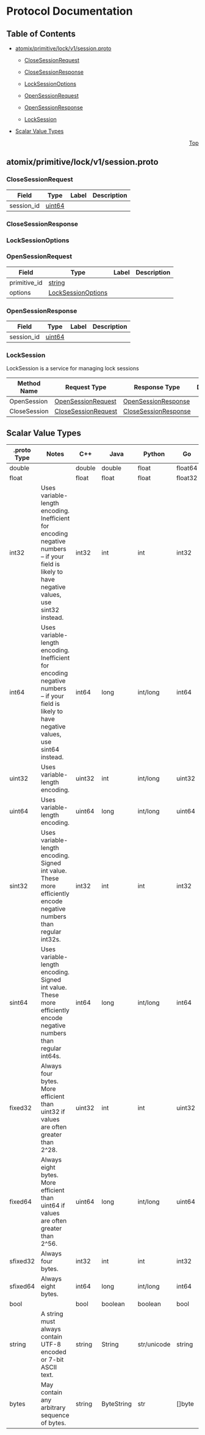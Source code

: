 # Protocol Documentation
<a name="top"></a>

## Table of Contents

- [atomix/primitive/lock/v1/session.proto](#atomix/primitive/lock/v1/session.proto)
    - [CloseSessionRequest](#atomix.primitive.lock.v1.CloseSessionRequest)
    - [CloseSessionResponse](#atomix.primitive.lock.v1.CloseSessionResponse)
    - [LockSessionOptions](#atomix.primitive.lock.v1.LockSessionOptions)
    - [OpenSessionRequest](#atomix.primitive.lock.v1.OpenSessionRequest)
    - [OpenSessionResponse](#atomix.primitive.lock.v1.OpenSessionResponse)
  
    - [LockSession](#atomix.primitive.lock.v1.LockSession)
  
- [Scalar Value Types](#scalar-value-types)



<a name="atomix/primitive/lock/v1/session.proto"></a>
<p align="right"><a href="#top">Top</a></p>

## atomix/primitive/lock/v1/session.proto



<a name="atomix.primitive.lock.v1.CloseSessionRequest"></a>

### CloseSessionRequest



| Field | Type | Label | Description |
| ----- | ---- | ----- | ----------- |
| session_id | [uint64](#uint64) |  |  |






<a name="atomix.primitive.lock.v1.CloseSessionResponse"></a>

### CloseSessionResponse







<a name="atomix.primitive.lock.v1.LockSessionOptions"></a>

### LockSessionOptions







<a name="atomix.primitive.lock.v1.OpenSessionRequest"></a>

### OpenSessionRequest



| Field | Type | Label | Description |
| ----- | ---- | ----- | ----------- |
| primitive_id | [string](#string) |  |  |
| options | [LockSessionOptions](#atomix.primitive.lock.v1.LockSessionOptions) |  |  |






<a name="atomix.primitive.lock.v1.OpenSessionResponse"></a>

### OpenSessionResponse



| Field | Type | Label | Description |
| ----- | ---- | ----- | ----------- |
| session_id | [uint64](#uint64) |  |  |





 

 

 


<a name="atomix.primitive.lock.v1.LockSession"></a>

### LockSession
LockSession is a service for managing lock sessions

| Method Name | Request Type | Response Type | Description |
| ----------- | ------------ | ------------- | ------------|
| OpenSession | [OpenSessionRequest](#atomix.primitive.lock.v1.OpenSessionRequest) | [OpenSessionResponse](#atomix.primitive.lock.v1.OpenSessionResponse) |  |
| CloseSession | [CloseSessionRequest](#atomix.primitive.lock.v1.CloseSessionRequest) | [CloseSessionResponse](#atomix.primitive.lock.v1.CloseSessionResponse) |  |

 



## Scalar Value Types

| .proto Type | Notes | C++ | Java | Python | Go | C# | PHP | Ruby |
| ----------- | ----- | --- | ---- | ------ | -- | -- | --- | ---- |
| <a name="double" /> double |  | double | double | float | float64 | double | float | Float |
| <a name="float" /> float |  | float | float | float | float32 | float | float | Float |
| <a name="int32" /> int32 | Uses variable-length encoding. Inefficient for encoding negative numbers – if your field is likely to have negative values, use sint32 instead. | int32 | int | int | int32 | int | integer | Bignum or Fixnum (as required) |
| <a name="int64" /> int64 | Uses variable-length encoding. Inefficient for encoding negative numbers – if your field is likely to have negative values, use sint64 instead. | int64 | long | int/long | int64 | long | integer/string | Bignum |
| <a name="uint32" /> uint32 | Uses variable-length encoding. | uint32 | int | int/long | uint32 | uint | integer | Bignum or Fixnum (as required) |
| <a name="uint64" /> uint64 | Uses variable-length encoding. | uint64 | long | int/long | uint64 | ulong | integer/string | Bignum or Fixnum (as required) |
| <a name="sint32" /> sint32 | Uses variable-length encoding. Signed int value. These more efficiently encode negative numbers than regular int32s. | int32 | int | int | int32 | int | integer | Bignum or Fixnum (as required) |
| <a name="sint64" /> sint64 | Uses variable-length encoding. Signed int value. These more efficiently encode negative numbers than regular int64s. | int64 | long | int/long | int64 | long | integer/string | Bignum |
| <a name="fixed32" /> fixed32 | Always four bytes. More efficient than uint32 if values are often greater than 2^28. | uint32 | int | int | uint32 | uint | integer | Bignum or Fixnum (as required) |
| <a name="fixed64" /> fixed64 | Always eight bytes. More efficient than uint64 if values are often greater than 2^56. | uint64 | long | int/long | uint64 | ulong | integer/string | Bignum |
| <a name="sfixed32" /> sfixed32 | Always four bytes. | int32 | int | int | int32 | int | integer | Bignum or Fixnum (as required) |
| <a name="sfixed64" /> sfixed64 | Always eight bytes. | int64 | long | int/long | int64 | long | integer/string | Bignum |
| <a name="bool" /> bool |  | bool | boolean | boolean | bool | bool | boolean | TrueClass/FalseClass |
| <a name="string" /> string | A string must always contain UTF-8 encoded or 7-bit ASCII text. | string | String | str/unicode | string | string | string | String (UTF-8) |
| <a name="bytes" /> bytes | May contain any arbitrary sequence of bytes. | string | ByteString | str | []byte | ByteString | string | String (ASCII-8BIT) |

